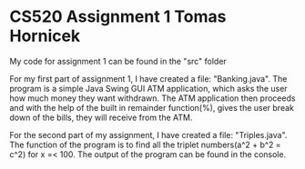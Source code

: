 # CS520 Assignment 1 Tomas Hornicek

My code for assignment 1 can be found in the "src" folder

For my first part of assignment 1, I have created a file: "Banking.java". The program is a simple Java Swing GUI ATM application, which asks the user how much money they want withdrawn. The ATM application then proceeds and with the help of the built in remainder function(%), gives the user break down of the bills, they will receive from the ATM.

For the second part of my assignment, I have created a file: "Triples.java". The function of the program is to find all the triplet numbers(a^2 + b^2 = c^2) for x =< 100. The output of the program can be found in the console.  